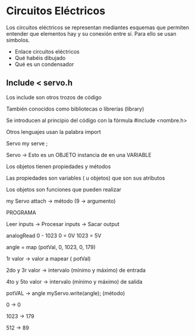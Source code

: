 # Circuitos Eléctricos

Los circuitos eléctricos se representan mediantes esquemas que permiten entender que elementos hay y su conexión entre sí. Para ello se usan símbolos.

   * Enlace circuitos eléctricos
   * Qué habéis dibujado
   * Qué es un condensador

## Include < servo.h

Los include son otros trozos de código

También conocidos como bibliotecas o librerías (library)

Se introducen al principio del código con la fórmula #include <nombre.h>

Otros lenguajes usan la palabra import

Servo my serve ;

Servo → Esto es un OBJETO instancia de en una VARIABLE

Los objetos tienen propiedades y métodos

Las propiedades son variables ( u objetos) que son sus atributos

Los objetos son funciones que pueden realizar

my Servo attach → método (9 → argumento)

PROGRAMA

Leer inputs → Procesar inputs → Sacar output

analogRead 0 - 1023 0 = 0V 1023 = 5V

angle = map (potVal, 0, 1023, 0, 179)

1r valor → valor a mapear ( potVal)

2do y 3r valor → intervalo (mínimo y máximo) de entrada

4to y 5to valor → intervalo (mínimo y máximo) de salida

potVAL → angle myServo.write(angle); (método)

0 → 0

1023 → 179

512 → 89
